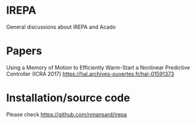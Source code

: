 # IREPA
General discussions about IREPA and Acado

# Papers
Using a Memory of Motion to Efficiently Warm-Start a Nonlinear Predictive Controller (ICRA 2017) https://hal.archives-ouvertes.fr/hal-01591373

# Installation/source code
Please check https://github.com/nmansard/irepa
